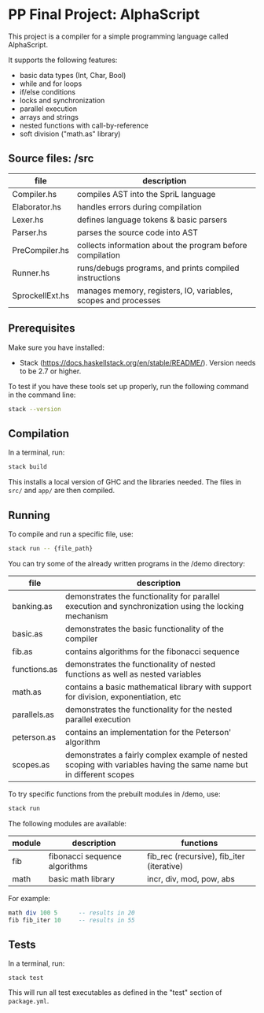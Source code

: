 # PP Final Project: AlphaScript

This project is a compiler for a simple programming language called AlphaScript. 

It supports the following features:

- basic data types (Int, Char, Bool)
- while and for loops
- if/else conditions
- locks and synchronization
- parallel execution
- arrays and strings
- nested functions with call-by-reference
- soft division ("math.as" library)

## Source files: /src

| file            | description                                                    |
| --------------- | -------------------------------------------------------------- |
| Compiler.hs     | compiles AST into the SpriL language                           |
| Elaborator.hs   | handles errors during compilation                              |
| Lexer.hs        | defines language tokens & basic parsers                        |
| Parser.hs       | parses the source code into AST                                |
| PreCompiler.hs  | collects information about the program before compilation      |
| Runner.hs       | runs/debugs programs, and prints compiled instructions         |
| SprockellExt.hs | manages memory, registers, IO, variables, scopes and processes |

## Prerequisites

Make sure you have installed:

- Stack (<https://docs.haskellstack.org/en/stable/README/>). Version needs to be 2.7 or higher.

To test if you have these tools set up properly, run the following command in the command line:

```bash
stack --version
```

## Compilation

In a terminal, run:

```bash
stack build
```

This installs a local version of GHC and the libraries needed. 
The files in `src/` and `app/` are then compiled.

## Running

To compile and run a specific file, use:

```bash
stack run -- {file_path}
```

You can try some of the already written programs in the /demo directory:

| file         | description                                                                                                         |
| ------------ | ------------------------------------------------------------------------------------------------------------------- |
| banking.as   | demonstrates the functionality for parallel execution and synchronization using the locking mechanism               |
| basic.as     | demonstrates the basic functionality of the compiler                                                                |
| fib.as       | contains algorithms for the fibonacci sequence                                                                      |
| functions.as | demonstrates the functionality of nested functions as well as nested variables                                      |
| math.as      | contains a basic mathematical library with support for division, exponentiation, etc                                |
| parallels.as | demonstrates the functionality for the nested parallel execution                                                    |
| peterson.as  | contains an implementation for the Peterson' algorithm                                                              |
| scopes.as    | demonstrates a fairly complex example of nested scoping with variables having the same name but in different scopes |

To try specific functions from the prebuilt modules in /demo, use:

```bash
stack run
```

The following modules are available:

| module | description                   | functions                                 |
| ------ | ----------------------------- | ----------------------------------------- |
| fib    | fibonacci sequence algorithms | fib_rec (recursive), fib_iter (iterative) |
| math   | basic math library            | incr, div, mod, pow, abs                  |

For example:

```haskell
math div 100 5      -- results in 20
fib fib_iter 10     -- results in 55
```

## Tests

In a terminal, run:

```
stack test
```

This will run all test executables as defined in the "test" section of `package.yml`.